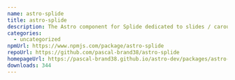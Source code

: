 ```yaml
---
name: astro-splide
title: astro-splide
description: The Astro component for Splide dedicated to slides / carousel / photo swiper.
categories:
  - uncategorized
npmUrl: https://www.npmjs.com/package/astro-splide
repoUrl: https://github.com/pascal-brand38/astro-splide
homepageUrl: https://pascal-brand38.github.io/astro-dev/packages/astro-splide
downloads: 344
---
```

